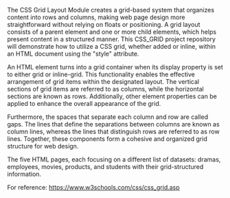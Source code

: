 The CSS Grid Layout Module creates a grid-based system that organizes content into rows and columns, making web page design more 
straightforward without relying on floats or positioning. A grid layout consists of a parent element and one or more child elements, 
which helps present content in a structured manner. This CSS_GRID project repository will demonstrate how to utilize a CSS grid, 
whether added or inline, within an HTML document using the "style" attribute.

An HTML element turns into a grid container when its display property is set to either grid or inline-grid. This functionality enables
the effective arrangement of grid items within the designated layout. The vertical sections of grid items are referred to as columns, 
while the horizontal sections are known as rows. Additionally, other element properties can be applied to enhance the overall appearance 
of the grid.

Furthermore, the spaces that separate each column and row are called gaps. The lines that define the separations between columns are
known as column lines, whereas the lines that distinguish rows are referred to as row lines. Together, these components form a cohesive 
and organized grid structure for web design.

The five HTML pages, each focusing on a different list of datasets: dramas, employees, movies, products, and students with their 
grid-structured information.

For reference: https://www.w3schools.com/css/css_grid.asp
